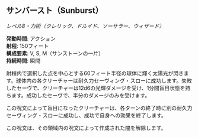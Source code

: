 ## サンバースト（Sunburst）
*レベル8・力術（クレリック、ドルイド、ソーサラー、ウィザード）*

**発動時間**: アクション  
**射程**: 150フィート  
**構成要素**: V, S, M（サンストーンの一片）  
**持続時間**: 瞬間

射程内で選択した点を中心とする60フィート半径の球体に輝く太陽光が閃きます。球体内の各クリーチャーは耐久力セーヴィング・スローに成功します。失敗したセーヴで、クリーチャーは12d6の光輝ダメージを受け、1分間盲目状態を持ちます。成功したセーヴで、半分のダメージのみを受けます。

この呪文によって盲目になったクリーチャーは、各ターンの終了時に別の耐久力セーヴィング・スローに成功し、成功で自身への効果を終了します。

この呪文は、その領域内の呪文によって作成された闇を解除します。